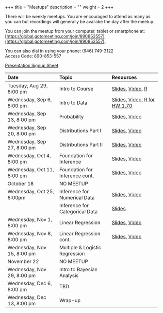 +++
title = "Meetups"
description = ""
weight = 2
+++


There will be weekly meetups. You are encouraged to attend as many as you can but recordings will generally be availabe the day after the meetup.

You can join the meetup from your computer, tablet or smartphone at: [https://global.gotomeeting.com/join/890853557](https://global.gotomeeting.com/join/890853557).

You can also dial in using your phone: (646) 749-3122  
Access Code: 890-853-557


[Presentation Signup Sheet](https://docs.google.com/spreadsheets/d/1l1BpfYpLNyQ1kBezqn4iQL1m527HCJDDY3wL1IeZRmM/edit?usp=sharing)


Date                       | Topic                           | Resources |
:--------------------------|:--------------------------------|:----------|
Tuesday, Aug 29, 8:00 pm   | Intro to Course                 | [Slides](/slides/2017-08-29-Intro_to_Course.html), [Video](https://youtu.be/TcjFb0stLSw), [R](https://github.com/jbryer/DATA606Fall2017/blob/master/R/2018-08-29.R)
Wednesday, Sep 6, 8:00 pm  | Intro to Data                   | [Slides](/slides/2017-09-06-Intro_to_Data.html), [Video](https://youtu.be/CINMb5gKJqo), [R for HW 1.70](https://github.com/jbryer/DATA606Fall2017/blob/master/R/Question1.70.R)
Wednesday, Sep 13, 8:00 pm | Probability                     | [Slides](/slides/2017-09-13-Probability.html), [Video](https://youtu.be/8_eORwA-JAY)
Wednesday, Sep 20, 8:00 pm | Distributions Part I            | [Slides](/slides/2017-09-30-Distributions.html), [Video](https://youtu.be/blKdBwIVXC8)
Wednesday, Sep 27, 8:00 pm | Distributions Part II           | [Slides](/slides/2017-09-27-Distributions2.html), [Video](https://youtu.be/7W4AjMaomrA)
Wednesday, Oct 4, 8:00 pm  | Foundation for Inference        | [Slides](/slides/2017-10-04-Foundation_for_Inference.html), [Video](https://youtu.be/tdD53efIyi4) 
Wednesday, Oct 11, 8:00 pm | Foundation for Inference cont.  | [Slides](/slides/2017-10-11-Foundation_for_Inference2.html), [Video](https://youtu.be/EmjhViTU1Xs)
October 18                 | NO MEETUP                       | 
Wednesday, Oct 25, 8:00pm  | Inference for Numerical Data    | [Slides](/slides/2017-10-25-Inference_for_Numerical_Data.html), [Video](https://youtu.be/Xszyo_jgtNI)
                           | Inference for Categorical Data  | [Slides](/slides/2017-10-25-Inference_for_Categorical_Data.html)
Wednesday, Nov 1, 8:00 pm  | Linear Regression               | [Slides](/slides/2017-11-01-Linear_Regression.html), [Video](https://youtu.be/jO2QBL5eBVE)
Wednesday, Nov 8, 8:00 pm  | Linear Regression cont.         | [Slides](/slides/2017-11-08-Linear_Regression2.html), [Video](https://youtu.be/6mRKI8jmGSs)
Wednesday, Nov 15, 8:00 pm | Multiple & Logistic Regression  | 
November 22                | NO MEETUP                       |
Wednesday, Nov 29, 8:00 pm | Intro to Bayesian Analysis      | 
Wednesday, Dec 6, 8:00 pm  | TBD                             | 
Wednesday, Dec 13, 8:00 pm | Wrap-up                         | 

